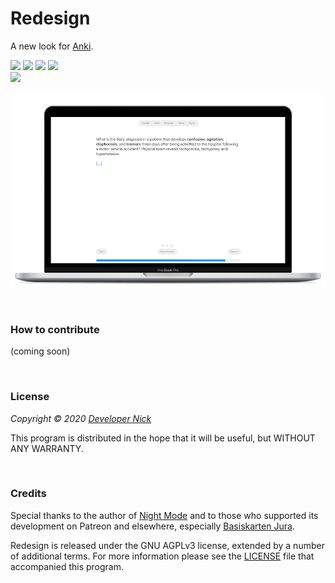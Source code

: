 # Redesign
A new look for [Anki](https://apps.ankiweb.net/).


<a title="Rate on AnkiWeb" href="https://ankiweb.net/shared/info/1914733489"><img src="https://img.shields.io/badge/Anki%20Add--on-Rate-blue"></a> <a title="Sponsor me on GitHub!" href="https://github.com/nickdvlpr"><img src="https://img.shields.io/badge/GitHub-Sponsor-ff69b4"></a> <a title="Support me on Patreon :)" href="https://www.patreon.com/developernick"><img src="https://img.shields.io/badge/Patreon-Support-f96854"></a> <a title="Follow me on Twitter" href="https://twitter.com/nickdvlpr"><img src="https://img.shields.io/badge/Twitter-Follow-2aa9e0"></a>
<br>
<a title="License: GNU AGPLv3" href="https://github.com/nickdvlpr/Redesign/blob/master/LICENSE"><img src="https://img.shields.io/badge/License-GNU%20AGPLv3-green"></a>


![](screenshots/v8-final-small.png)

<br>

### How to contribute

(coming soon)

<br>

### License

*Copyright © 2020 [Developer Nick](https://twitter.com/nickdvlpr)*

This program is distributed in the hope that it will be useful, but WITHOUT ANY WARRANTY.

<br>

### Credits

Special thanks to the author of [Night Mode](https://ankiweb.net/shared/info/1496166067) and to those who supported its development on Patreon and elsewhere, especially [Basiskarten Jura](https://www.basiskarten.de/).

Redesign is released under the GNU AGPLv3 license, extended by a number of additional terms. For more information please see the [LICENSE](https://github.com/nickdvlpr/Redesign/blob/master/LICENSE) file that accompanied this program.
